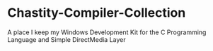 # Chastity-Compiler-Collection
A place I keep my Windows Development Kit for the C Programming Language and Simple DirectMedia Layer
